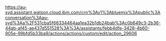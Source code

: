 https://au-syd.assistant.watson.cloud.ibm.com/crn%3Av1%3Abluemix%3Apublic%3Aconversation%3Aau-syd%3Aa%2F531cba5f66334464aa1ea32b1db24bab%3Ac0b649c3-2b36-44ab-af45-ae437d551528%3A%3A/assistants/febb4dfe-3428-4b60-905e-99bfd5b33ba9/actions/actions/custom/edit/action_29606
